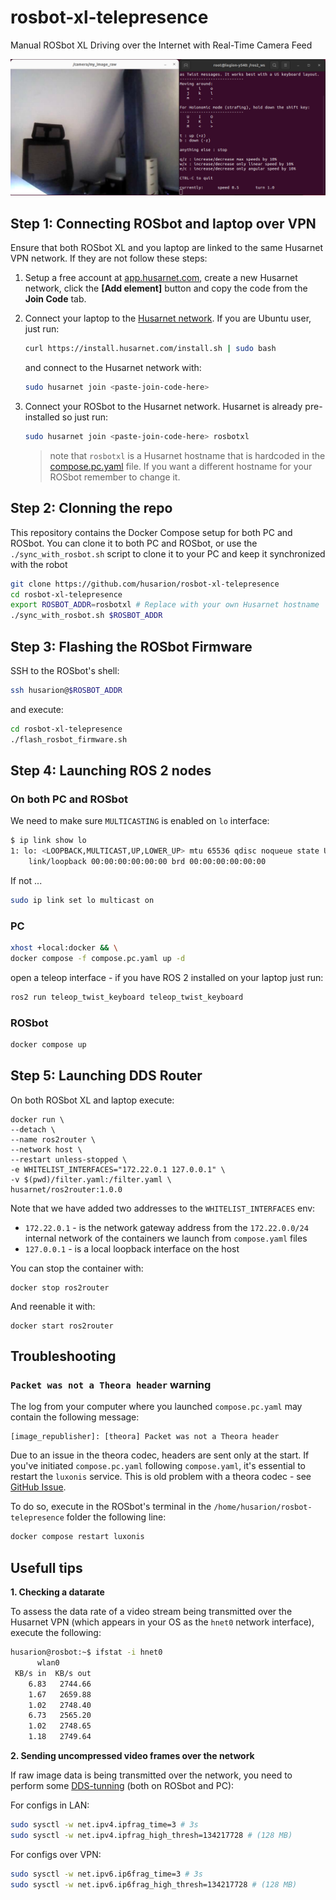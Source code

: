 # rosbot-xl-telepresence

Manual ROSbot XL Driving over the Internet with Real-Time Camera Feed

![ROSbot ROS2 user interface](docs/teleop-rosbot.png)

## Step 1: Connecting ROSbot and laptop over VPN

Ensure that both ROSbot XL and you laptop are linked to the same Husarnet VPN network. If they are not follow these steps:

1. Setup a free account at [app.husarnet.com](https://app.husarnet.com/), create a new Husarnet network, click the **[Add element]** button and copy the code from the **Join Code** tab.
2. Connect your laptop to the [Husarnet network](https://husarnet.com/docs). If you are Ubuntu user, just run:

   ```bash
   curl https://install.husarnet.com/install.sh | sudo bash
   ```

   and connect to the Husarnet network with:

   ```bash
   sudo husarnet join <paste-join-code-here>
   ```

3. Connect your ROSbot to the Husarnet network. Husarnet is already pre-installed so just run:

   ```bash
   sudo husarnet join <paste-join-code-here> rosbotxl
   ```

   > note that `rosbotxl` is a Husarnet hostname that is hardcoded in the [compose.pc.yaml](/rosbot-telepresence/blob/main/compose.pc.yaml) file. If you want a different hostname for your ROSbot remember to change it.
 

## Step 2: Clonning the repo

This repository contains the Docker Compose setup for both PC and ROSbot. You can clone it to both PC and ROSbot, or use the `./sync_with_rosbot.sh` script to clone it to your PC and keep it synchronized with the robot

```bash
git clone https://github.com/husarion/rosbot-xl-telepresence
cd rosbot-xl-telepresence 
export ROSBOT_ADDR=rosbotxl # Replace with your own Husarnet hostname
./sync_with_rosbot.sh $ROSBOT_ADDR
```

## Step 3: Flashing the ROSbot Firmware

SSH to the ROSbot's shell:

```bash
ssh husarion@$ROSBOT_ADDR
```

and execute:

```bash
cd rosbot-xl-telepresence
./flash_rosbot_firmware.sh
```

## Step 4: Launching ROS 2 nodes

### On both PC and ROSbot

We need to make sure `MULTICASTING` is enabled on `lo` interface:

```bash
$ ip link show lo
1: lo: <LOOPBACK,MULTICAST,UP,LOWER_UP> mtu 65536 qdisc noqueue state UNKNOWN mode DEFAULT group default qlen 1000
    link/loopback 00:00:00:00:00:00 brd 00:00:00:00:00:00
```

If not ...

```bash
sudo ip link set lo multicast on
```

### PC

```bash
xhost +local:docker && \
docker compose -f compose.pc.yaml up -d
```

open a teleop interface - if you have ROS 2 installed on your laptop just run:

```bash
ros2 run teleop_twist_keyboard teleop_twist_keyboard
```

### ROSbot

```bash
docker compose up
```

## Step 5: Launching DDS Router

On both ROSbot XL and laptop execute:

```
docker run \
--detach \
--name ros2router \
--network host \
--restart unless-stopped \
-e WHITELIST_INTERFACES="172.22.0.1 127.0.0.1" \
-v $(pwd)/filter.yaml:/filter.yaml \
husarnet/ros2router:1.0.0
```

Note that we have added two addresses to the `WHITELIST_INTERFACES` env:

- `172.22.0.1` - is the network gateway address from the `172.22.0.0/24` internal network of the containers we launch from `compose.yaml` files
- `127.0.0.1` - is a local loopback interface on the host

You can stop the container with:

```
docker stop ros2router
```

And reenable it with:

```
docker start ros2router
```

## Troubleshooting

###  `Packet was not a Theora header` warning

The log from your computer where you launched `compose.pc.yaml` may contain the following message:

```
[image_republisher]: [theora] Packet was not a Theora header
```

Due to an issue in the theora codec, headers are sent only at the start. If you've initiated `compose.pc.yaml` following `compose.yaml`, it's essential to restart the `luxonis` service. This is old problem with a theora codec - see [GitHub Issue](https://github.com/ros-perception/image_transport_plugins/issues/4#issuecomment-15150432).

To do so, execute in the ROSbot's terminal in the `/home/husarion/rosbot-telepresence` folder the following line:

```bash
docker compose restart luxonis
```

## Usefull tips

**1. Checking a datarate**

To assess the data rate of a video stream being transmitted over the Husarnet VPN (which appears in your OS as the `hnet0` network interface), execute the following:

```bash
husarion@rosbot:~$ ifstat -i hnet0
      wlan0       
 KB/s in  KB/s out
    6.83   2744.66
    1.67   2659.88
    1.02   2748.40
    6.73   2565.20
    1.02   2748.65
    1.18   2749.64
```

**2. Sending uncompressed video frames over the network**

If raw image data is being transmitted over the network, you need to perform some [DDS-tunning](https://docs.ros.org/en/humble/How-To-Guides/DDS-tuning.html) (both on ROSbot and PC):

For configs in LAN:

```bash
sudo sysctl -w net.ipv4.ipfrag_time=3 # 3s
sudo sysctl -w net.ipv4.ipfrag_high_thresh=134217728 # (128 MB)
```

For configs over VPN:

```bash
sudo sysctl -w net.ipv6.ip6frag_time=3 # 3s
sudo sysctl -w net.ipv6.ip6frag_high_thresh=134217728 # (128 MB)
```

